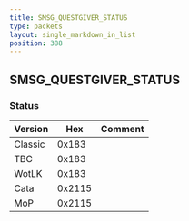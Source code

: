 ```yaml
---
title: SMSG_QUESTGIVER_STATUS
type: packets
layout: single_markdown_in_list
position: 388
---
```


## SMSG_QUESTGIVER_STATUS

### Status

Version    | Hex        | Comment
---------- | ---------- | ---------- 
Classic    | 0x183      | 
TBC        | 0x183      | 
WotLK      | 0x183      | 
Cata       | 0x2115     | 
MoP        | 0x2115     | 